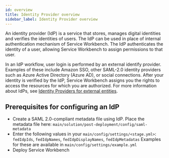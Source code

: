 ```yaml
---
id: overview
title: Identity Provider overview
sidebar_label: Identity Provider overview
---
```


An identity provider (IdP) is a service that stores, manages digital identities and verifies the identities of users. The IdP can be used in place of internal authentication mechanism of Service Workbench. The IdP authenticates the identity of a user, allowing Service Workbench to assign permissions to that user.

In an IdP workflow, user login is performed by an external identify provider. Examples of these include Amazon SSO, other SAML-2.0 identity providers such as Azure Active Directory (Azure AD), or social connections. After your identity is verified by the IdP, Service Workbench assigns you the rights to access the resources for which you are authorized. For more information about IdPs, see [Identity Providers for external entities](https://docs.microsoft.com/en-us/azure/active-directory/external-identities/identity-providers).

## Prerequisites for configuring an IdP

- Create a SAML 2.0-compliant metadata file using IdP. Place the metadata file here:
 `main/solution/post-deployment/config/saml-metadata`
- Enter the following values in your `main/config/settings/<stage.yml>`:
 `fedIdpIds`, `fedIdpNames`, `fedIdpDisplayNames`, `fedIdpMetadatas`
  Examples for these are available in `main/config/settings/example.yml`
- Deploy Service Workbench